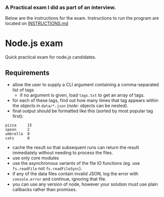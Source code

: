 ### A Practical exam I did as part of an interview.

Below are the instructions for the exam.
Instructions to run the program are located on [INSTRUCTIONS.md]()

Node.js exam
====

Quick practical exam for node.js candidates.

Requirements
----

- allow the user to supply a CLI argument containing a comma-separated list of tags
  - if no argument is given, load `tags.txt` to get an array of tags.
- for each of these tags, find out how many times that tag appears within the objects in `data/*.json` (_note:_ objects can be nested).
- final output should be formatted like this (sorted by most popular tag first):

```
pizza     15
spoon     2
umbrella  0
cats      0
```

- cache the result so that subsequent runs can return the result immediately without needing to process the files.
- use only core modules
- use the asynchronous variants of the file IO functions (eg. use `fs.readFile` not `fs.readFileSync`).
- if any of the data files contain invalid JSON, log the error with `console.error` and continue, ignoring that file.
- you can use any version of node, however your solution must use plain callbacks rather than promises.
